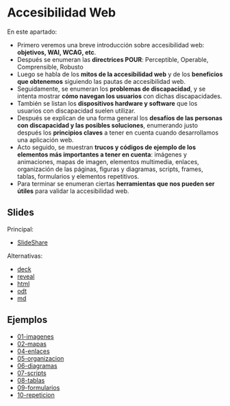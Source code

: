 # Accesibilidad Web

En este apartado:

- Primero veremos una breve introducción sobre accesibilidad web: **objetivos, WAI, WCAG, etc**.
- Después se enumeran las **directrices POUR**: Perceptible, Operable, Comprensible, Robusto
- Luego se habla de los **mitos de la accesibilidad web** y de los **beneficios que obtenemos** siguiendo las pautas de accesibilidad web.
- Seguidamente, se enumeran los **problemas de discapacidad**, y se intenta mostrar **cómo navegan los usuarios** con dichas discapacidades.
- También se listan los **dispositivos hardware y software** que los usuarios con discapacidad suelen utilizar.
- Después se explican de una forma general los **desafíos de las personas con discapacidad y las posibles soluciones**, enumerando justo después los **principios claves** a tener en cuenta cuando desarrollamos una aplicación web.
- Acto seguido, se muestran **trucos y códigos de ejemplo de los elementos más importantes a tener en cuenta**: imágenes y animaciones, mapas de imagen, elementos multimedia, enlaces, organización de las páginas, figuras y diagramas, scripts, frames, tablas, formularios y elementos repetitivos.
- Para terminar se enumeran ciertas **herramientas que nos pueden ser útiles** para validar la accesibilidad web.

## Slides

Principal:

- [SlideShare](http://www.slideshare.net/asanzdiego/accesibilidad-web-38637485)

Alternativas:

- [deck](http://asanzdiego.github.io/curso-interfaces-web-2014/01-accesibilidad/slides/export/accesibilidad-deck-slides.html)
- [reveal](http://asanzdiego.github.io/curso-interfaces-web-2014/01-accesibilidad/slides/export/accesibilidad-reveal-slides.html)
- [html](http://asanzdiego.github.io/curso-interfaces-web-2014/01-accesibilidad/slides/export/accesibilidad.html)
- [odt](http://asanzdiego.github.io/curso-interfaces-web-2014/01-accesibilidad/slides/export/accesibilidad.odt)
- [md](http://asanzdiego.github.io/curso-interfaces-web-2014/01-accesibilidad/slides/md/accesibilidad.md)

## Ejemplos

- [01-imagenes](https://github.com/asanzdiego/curso-interfaces-web-2016/tree/master/02-accesibilidad/src/01-imagenes)
- [02-mapas](https://github.com/asanzdiego/curso-interfaces-web-2016/tree/master/02-accesibilidad/src/02-mapas)
- [04-enlaces](https://github.com/asanzdiego/curso-interfaces-web-2016/tree/master/02-accesibilidad/src/04-enlaces)
- [05-organizacion](https://github.com/asanzdiego/curso-interfaces-web-2016/tree/master/02-accesibilidad/src/05-organizacion)
- [06-diagramas](https://github.com/asanzdiego/curso-interfaces-web-2016/tree/master/02-accesibilidad/src/06-diagramas)
- [07-scripts](https://github.com/asanzdiego/curso-interfaces-web-2016/tree/master/02-accesibilidad/src/07-scripts)
- [08-tablas](https://github.com/asanzdiego/curso-interfaces-web-2016/tree/master/02-accesibilidad/src/08-tablas)
- [09-formularios](https://github.com/asanzdiego/curso-interfaces-web-2016/tree/master/02-accesibilidad/src/09-formularios)
- [10-repeticion](https://github.com/asanzdiego/curso-interfaces-web-2016/tree/master/02-accesibilidad/src/10-repeticion)

